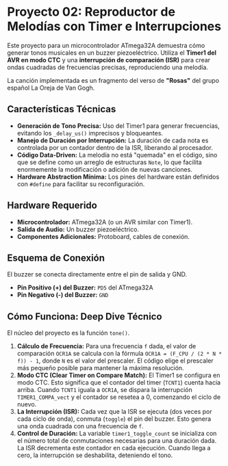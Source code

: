 # Proyecto 02: Reproductor de Melodías con Timer e Interrupciones

Este proyecto para un microcontrolador ATmega32A demuestra cómo generar tonos musicales en un buzzer piezoeléctrico. Utiliza el **Timer1 del AVR en modo CTC** y una **interrupción de comparación (ISR)** para crear ondas cuadradas de frecuencias precisas, reproduciendo una melodía.

La canción implementada es un fragmento del verso de **"Rosas"** del grupo español La Oreja de Van Gogh.

## Características Técnicas
*   **Generación de Tono Precisa:** Uso del Timer1 para generar frecuencias, evitando los `_delay_us()` imprecisos y bloqueantes.
*   **Manejo de Duración por Interrupción:** La duración de cada nota es controlada por un contador dentro de la ISR, liberando al procesador.
*   **Código Data-Driven:** La melodía no está "quemada" en el código, sino que se define como un arreglo de estructuras `Note`, lo que facilita enormemente la modificación o adición de nuevas canciones.
*   **Hardware Abstraction Mínima:** Los pines del hardware están definidos con `#define` para facilitar su reconfiguración.

## Hardware Requerido
*   **Microcontrolador:** ATmega32A (o un AVR similar con Timer1).
*   **Salida de Audio:** Un buzzer piezoeléctrico.
*   **Componentes Adicionales:** Protoboard, cables de conexión.

## Esquema de Conexión
El buzzer se conecta directamente entre el pin de salida y GND.

*   **Pin Positivo (+) del Buzzer:** `PD5` del ATmega32A
*   **Pin Negativo (-) del Buzzer:** `GND`

## Cómo Funciona: Deep Dive Técnico
El núcleo del proyecto es la función `tone()`.
1.  **Cálculo de Frecuencia:** Para una frecuencia `f` dada, el valor de comparación `OCR1A` se calcula con la fórmula `OCR1A = (F_CPU / (2 * N * f)) - 1`, donde `N` es el valor del prescaler. El código elige el prescaler más pequeño posible para mantener la máxima resolución.
2.  **Modo CTC (Clear Timer on Compare Match):** El Timer1 se configura en modo CTC. Esto significa que el contador del timer (`TCNT1`) cuenta hacia arriba. Cuando `TCNT1` iguala a `OCR1A`, se dispara la interrupción `TIMER1_COMPA_vect` y el contador se resetea a 0, comenzando el ciclo de nuevo.
3.  **La Interrupción (ISR):** Cada vez que la ISR se ejecuta (dos veces por cada ciclo de onda), conmuta (`toggle`) el pin del buzzer. Esto genera una onda cuadrada con una frecuencia de `f`.
4.  **Control de Duración:** La variable `timer1_toggle_count` se inicializa con el número total de conmutaciones necesarias para una duración dada. La ISR decrementa este contador en cada ejecución. Cuando llega a cero, la interrupción se deshabilita, deteniendo el tono.
